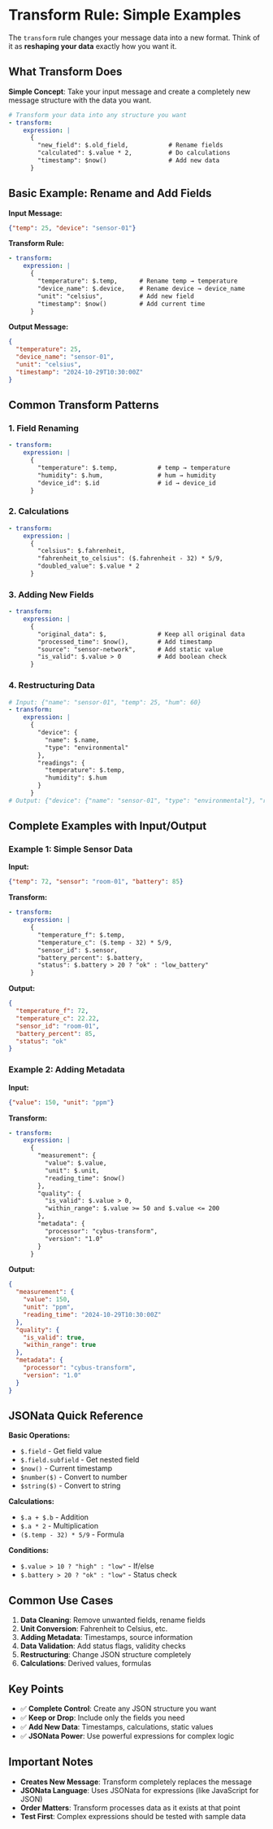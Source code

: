 # Transform Rule: Simple Examples

The `transform` rule changes your message data into a new format. Think of it as **reshaping your data** exactly how you want it.

## What Transform Does

**Simple Concept**: Take your input message and create a completely new message structure with the data you want.

```yaml
# Transform your data into any structure you want
- transform:
    expression: |
      {
        "new_field": $.old_field,           # Rename fields
        "calculated": $.value * 2,          # Do calculations
        "timestamp": $now()                 # Add new data
      }
```

## Basic Example: Rename and Add Fields

**Input Message:**
```json
{"temp": 25, "device": "sensor-01"}
```

**Transform Rule:**
```yaml
- transform:
    expression: |
      {
        "temperature": $.temp,      # Rename temp → temperature
        "device_name": $.device,    # Rename device → device_name
        "unit": "celsius",          # Add new field
        "timestamp": $now()         # Add current time
      }
```

**Output Message:**
```json
{
  "temperature": 25,
  "device_name": "sensor-01", 
  "unit": "celsius",
  "timestamp": "2024-10-29T10:30:00Z"
}
```

## Common Transform Patterns

### **1. Field Renaming**
```yaml
- transform:
    expression: |
      {
        "temperature": $.temp,           # temp → temperature
        "humidity": $.hum,               # hum → humidity
        "device_id": $.id                # id → device_id
      }
```

### **2. Calculations**
```yaml
- transform:
    expression: |
      {
        "celsius": $.fahrenheit,
        "fahrenheit_to_celsius": ($.fahrenheit - 32) * 5/9,
        "doubled_value": $.value * 2
      }
```

### **3. Adding New Fields**
```yaml
- transform:
    expression: |
      {
        "original_data": $,              # Keep all original data
        "processed_time": $now(),        # Add timestamp
        "source": "sensor-network",      # Add static value
        "is_valid": $.value > 0          # Add boolean check
      }
```

### **4. Restructuring Data**
```yaml
# Input: {"name": "sensor-01", "temp": 25, "hum": 60}
- transform:
    expression: |
      {
        "device": {
          "name": $.name,
          "type": "environmental"
        },
        "readings": {
          "temperature": $.temp,
          "humidity": $.hum
        }
      }
# Output: {"device": {"name": "sensor-01", "type": "environmental"}, "readings": {"temperature": 25, "humidity": 60}}
```

## Complete Examples with Input/Output

### **Example 1: Simple Sensor Data**

**Input:**
```json
{"temp": 72, "sensor": "room-01", "battery": 85}
```

**Transform:**
```yaml
- transform:
    expression: |
      {
        "temperature_f": $.temp,
        "temperature_c": ($.temp - 32) * 5/9,
        "sensor_id": $.sensor,
        "battery_percent": $.battery,
        "status": $.battery > 20 ? "ok" : "low_battery"
      }
```

**Output:**
```json
{
  "temperature_f": 72,
  "temperature_c": 22.22,
  "sensor_id": "room-01", 
  "battery_percent": 85,
  "status": "ok"
}
```

### **Example 2: Adding Metadata**

**Input:**
```json
{"value": 150, "unit": "ppm"}
```

**Transform:**
```yaml
- transform:
    expression: |
      {
        "measurement": {
          "value": $.value,
          "unit": $.unit,
          "reading_time": $now()
        },
        "quality": {
          "is_valid": $.value > 0,
          "within_range": $.value >= 50 and $.value <= 200
        },
        "metadata": {
          "processor": "cybus-transform",
          "version": "1.0"
        }
      }
```

**Output:**
```json
{
  "measurement": {
    "value": 150,
    "unit": "ppm",
    "reading_time": "2024-10-29T10:30:00Z"
  },
  "quality": {
    "is_valid": true,
    "within_range": true
  },
  "metadata": {
    "processor": "cybus-transform",
    "version": "1.0"
  }
}
```

## JSONata Quick Reference

**Basic Operations:**
- `$.field` - Get field value
- `$.field.subfield` - Get nested field
- `$now()` - Current timestamp
- `$number($)` - Convert to number
- `$string($)` - Convert to string

**Calculations:**
- `$.a + $.b` - Addition
- `$.a * 2` - Multiplication
- `($.temp - 32) * 5/9` - Formula

**Conditions:**
- `$.value > 10 ? "high" : "low"` - If/else
- `$.battery > 20 ? "ok" : "low"` - Status check

## Common Use Cases

1. **Data Cleaning**: Remove unwanted fields, rename fields
2. **Unit Conversion**: Fahrenheit to Celsius, etc.
3. **Adding Metadata**: Timestamps, source information
4. **Data Validation**: Add status flags, validity checks
5. **Restructuring**: Change JSON structure completely
6. **Calculations**: Derived values, formulas

## Key Points

- ✅ **Complete Control**: Create any JSON structure you want
- ✅ **Keep or Drop**: Include only the fields you need
- ✅ **Add New Data**: Timestamps, calculations, static values
- ✅ **JSONata Power**: Use powerful expressions for complex logic

## Important Notes

- **Creates New Message**: Transform completely replaces the message
- **JSONata Language**: Uses JSONata for expressions (like JavaScript for JSON)
- **Order Matters**: Transform processes data as it exists at that point
- **Test First**: Complex expressions should be tested with sample data
